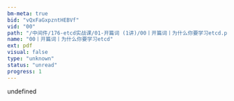 ```yaml
---
bm-meta: true
bid: "vQxFaGxpzntHEBVf"
vid: "00"
path: "/中间件/176-etcd实战课/01-开篇词 (1讲)/00丨开篇词丨为什么你要学习etcd.pdf"
name: "00丨开篇词丨为什么你要学习etcd"
ext: pdf
visual: false
type: "unknown"
status: "unread"
progress: 1
---
```

undefined